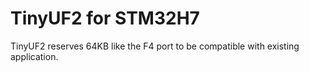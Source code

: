 # TinyUF2 for STM32H7

TinyUF2 reserves 64KB like the F4 port to be compatible with existing application. 
